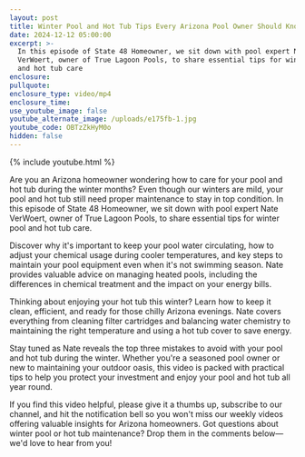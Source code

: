 ```yaml
---
layout: post
title: Winter Pool and Hot Tub Tips Every Arizona Pool Owner Should Know
date: 2024-12-12 05:00:00
excerpt: >-
  In this episode of State 48 Homeowner, we sit down with pool expert Nate
  VerWoert, owner of True Lagoon Pools, to share essential tips for winter pool
  and hot tub care
enclosure:
pullquote:
enclosure_type: video/mp4
enclosure_time:
use_youtube_image: false
youtube_alternate_image: /uploads/e175fb-1.jpg
youtube_code: OBTzZkHyM0o
hidden: false
---
```

{% include youtube.html %}

Are you an Arizona homeowner wondering how to care for your pool and hot tub during the winter months? Even though our winters are mild, your pool and hot tub still need proper maintenance to stay in top condition. In this episode of State 48 Homeowner, we sit down with pool expert Nate VerWoert, owner of True Lagoon Pools, to share essential tips for winter pool and hot tub care.

Discover why it's important to keep your pool water circulating, how to adjust your chemical usage during cooler temperatures, and key steps to maintain your pool equipment even when it's not swimming season. Nate provides valuable advice on managing heated pools, including the differences in chemical treatment and the impact on your energy bills.

Thinking about enjoying your hot tub this winter? Learn how to keep it clean, efficient, and ready for those chilly Arizona evenings. Nate covers everything from cleaning filter cartridges and balancing water chemistry to maintaining the right temperature and using a hot tub cover to save energy.

Stay tuned as Nate reveals the top three mistakes to avoid with your pool and hot tub during the winter. Whether you're a seasoned pool owner or new to maintaining your outdoor oasis, this video is packed with practical tips to help you protect your investment and enjoy your pool and hot tub all year round.

If you find this video helpful, please give it a thumbs up, subscribe to our channel, and hit the notification bell so you won't miss our weekly videos offering valuable insights for Arizona homeowners. Got questions about winter pool or hot tub maintenance? Drop them in the comments below—we'd love to hear from you!